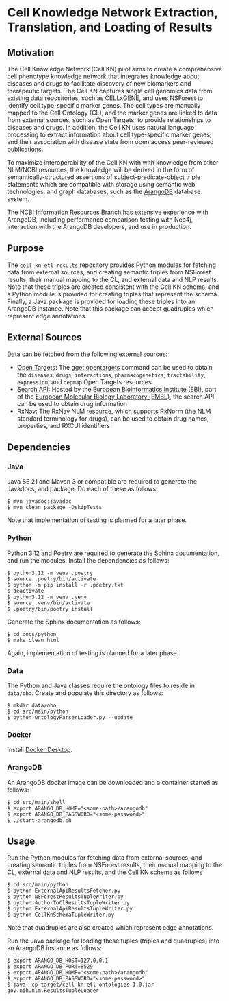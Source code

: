 # Cell Knowledge Network Extraction, Translation, and Loading of Results

## Motivation

The Cell Knowledge Network (Cell KN) pilot aims to create a
comprehensive cell phenotype knowledge network that integrates
knowledge about diseases and drugs to facilitate discovery of new
biomarkers and therapeutic targets. The Cell KN captures single cell
genomics data from existing data repositories, such as CELLxGENE, and
uses NSForest to identify cell type-specific marker genes. The cell
types are manually mapped to the Cell Ontology (CL), and the marker
genes are linked to data from external sources, such as Open Targets,
to provide relationships to diseases and drugs. In addition, the Cell
KN uses natural language processing to extract information about cell
type-specific marker genes, and their association with disease state
from open access peer-reviewed publications.

To maximize interoperability of the Cell KN with with knowledge from
other NLM/NCBI resources, the knowledge will be derived in the form of
semantically-structured assertions of subject-predicate-object triple
statements which are compatible with storage using semantic web
technologies, and graph databases, such as the
[ArangoDB](https://arangodb.com/) database system.

The NCBI Information Resources Branch has extensive experience with
ArangoDB, including performance comparison testing with Neo4j,
interaction with the ArangoDB developers, and use in production.

## Purpose

The `cell-kn-etl-results` repository provides Python modules for
fetching data from external sources, and creating semantic triples
from NSForest results, their manual mapping to the CL, and external
data and NLP results. Note that these triples are created consistent
with the Cell KN schema, and a Python module is provided for creating
triples that represent the schema. Finally, a Java package is provided
for loading these triples into an ArangoDB instance. Note that this
package can accept quadruples which represent edge annotations.

## External Sources

Data can be fetched from the following external sources:

- [Open Targets](https://www.opentargets.org/): The
  [gget](https://pachterlab.github.io/gget/en/introduction.html)
  [opentargets](https://pachterlab.github.io/gget/en/opentargets.html)
  command can be used to obtain the `diseases`, `drugs`,
  `interactions`, `pharmacogenetics`, `tractability`, `expression`,
  and `depmap` Open Targets resources
- [Search API](https://www.ebi.ac.uk/ebisearch/documentation/rest-api): Hosted
  by the [European Bioinformatics Institute (EBI)](https://www.ebi.ac.uk/),
  part of the [European Molecular  Biology Laboratory (EMBL)](https://www.embl.org/),
  the search API can be used to obtain drug information
- [RxNav](https://lhncbc.nlm.nih.gov/RxNav/): The RxNav NLM resource,
  which supports RxNorm (the NLM standard terminology for drugs), can
  be used to obtain drug names, properties, and RXCUI identifiers

## Dependencies

### Java

Java SE 21 and Maven 3 or compatible are required to generate the
Javadocs, and package. Do each of these as follows:
```
$ mvn javadoc:javadoc
$ mvn clean package -DskipTests
```
Note that implementation of testing is planned for a later phase.

### Python

Python 3.12 and Poetry are required to generate the Sphinx
documentation, and run the modules. Install the dependencies as
follows:
```
$ python3.12 -m venv .poetry
$ source .poetry/bin/activate
$ python -m pip install -r .poetry.txt
$ deactivate
$ python3.12 -m venv .venv
$ source .venv/bin/activate
$ .poetry/bin/poetry install
```
Generate the Sphinx documentation as follows:
```
$ cd docs/python
$ make clean html
```
Again, implementation of testing is planned for a later phase.

### Data

The Python and Java classes require the ontology files to reside in
`data/obo`. Create and populate this directory as follows:
```
$ mkdir data/obo
$ cd src/main/python
$ python OntologyParserLoader.py --update
```

### Docker

Install [Docker Desktop](https://docs.docker.com/desktop/).

### ArangoDB

An ArangoDB docker image can be downloaded and a container started as
follows:
```
$ cd src/main/shell
$ export ARANGO_DB_HOME="<some-path>/arangodb"
$ export ARANGO_DB_PASSWORD="<some-password>"
$ ./start-arangodb.sh
```

## Usage

Run the Python modules for fetching data from external sources, and
creating semantic triples from NSForest results, their manual mapping
to the CL, external data and NLP results, and the Cell KN schema as follows
```
$ cd src/main/python
$ python ExternalApiResultsFetcher.py
$ python NSForestResultsTupleWriter.py
$ python AuthorToClResultsTupleWriter.py
$ python ExternalApiResultsTupleWriter.py
$ python CellKnSchemaTupleWriter.py
```
Note that quadruples are also created which represent edge
annotations.

Run the Java package for loading these tuples (triples and quadruples)
into an ArangoDB instance as follows:
```
$ export ARANGO_DB_HOST=127.0.0.1
$ export ARANGO_DB_PORT=8529
$ export ARANGO_DB_HOME="<some-path>/arangodb"
$ export ARANGO_DB_PASSWORD="<some-password>"
$ java -cp target/cell-kn-etl-ontologies-1.0.jar gov.nih.nlm.ResultsTupleLoader
```
